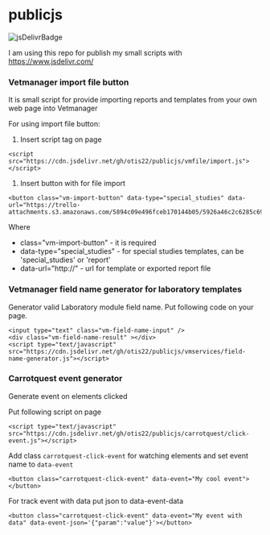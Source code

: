 # publicjs

![jsDelivrBadge](https://data.jsdelivr.com/v1/package/gh/otis22/publicjs/badge)

I am using this repo for publish my small scripts with https://www.jsdelivr.com/

### Vetmanager import file button 

It is small script for provide importing reports and templates from your own web page into Vetmanager 

For using import file button: 

1. Insert script tag on page 

```
<script src="https://cdn.jsdelivr.net/gh/otis22/publicjs/vmfile/import.js"></script>
```

1. Insert button with for file import 

```
<button class="vm-import-button" data-type="special_studies" data-url="https://trello-attachments.s3.amazonaws.com/5894c09e496fceb170144b05/5926a46c2c6285c695c50f7b/2e720938b94ab38f11f0a240f586fa21/%D0%A3%D0%97%D0%98_%D1%81%D0%B5%D1%80%D0%B4%D1%86%D0%B0.txt">Импорт</button>
```

Where

* class="vm-import-button" - it is required
* data-type="special_studies" - for special studies templates, can be 'special_studies' or 'report'
* data-url="http://" - url for template or exported report file


### Vetmanager field name generator for laboratory templates 

Generator valid Laboratory module field name. Put following code on your page.

```
<input type="text" class="vm-field-name-input" />
<div class="vm-field-name-result" ></div>
<script type="text/javascript" src="https://cdn.jsdelivr.net/gh/otis22/publicjs/vmservices/field-name-generator.js"></script>
```

### Carrotquest event generator 

Generate event on elements clicked 

Put following script on page

```
<script type="text/javascript" src="https://cdn.jsdelivr.net/gh/otis22/publicjs/carrotquest/click-event.js"></script>
```

Add class `carrotquest-click-event` for watching elements and set event name to `data-event`

```
<button class="carrotquest-click-event" data-event="My cool event"></button>
```

For track event with data put json to data-event-data

```
<button class="carrotquest-click-event" data-event="My event with data" data-event-json='{"param":"value"}'></button>
```
